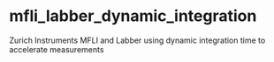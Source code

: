 # mfli_labber_dynamic_integration
Zurich Instruments MFLI and Labber using dynamic integration time to accelerate measurements
